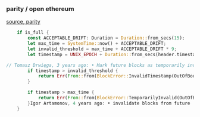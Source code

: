 ### parity / open ethereum

[source, parity](https://github.com/openethereum/parity-ethereum/blob/73db5dda8c0109bb6bc1392624875078f973be14/ethcore/src/verification/verification.rs#L296-L307)

```rust
	if is_full {
		const ACCEPTABLE_DRIFT: Duration = Duration::from_secs(15);
		let max_time = SystemTime::now() + ACCEPTABLE_DRIFT;
		let invalid_threshold = max_time + ACCEPTABLE_DRIFT * 9;
		let timestamp = UNIX_EPOCH + Duration::from_secs(header.timestamp());

// Tomasz Drwięga, 3 years ago: • Mark future blocks as temporarily invalid.
		if timestamp > invalid_threshold {
			return Err(From::from(BlockError::InvalidTimestamp(OutOfBounds { max: Some(max_time), min: None, found: timestamp })))
		}

		if timestamp > max_time {
			return Err(From::from(BlockError::TemporarilyInvalid(OutOfBounds { max: Some(max_time), min: None, found: timestamp })))
		}Igor Artamonov, 4 years ago: • invalidate blocks from future
	}
```

